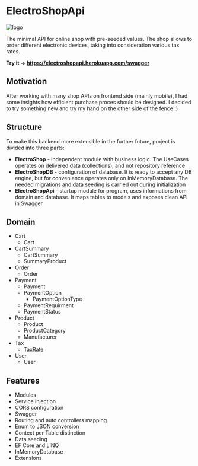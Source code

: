 # ElectroShopApi

![logo](https://user-images.githubusercontent.com/8405055/179391281-3478a798-2f1a-4d55-b994-fa3574ab0fd8.png)

The minimal API for online shop with pre-seeded values. The shop allows to order different electronic devices, taking into consideration various tax rates.

**Try it -> https://electroshopapi.herokuapp.com/swagger**

## Motivation

After working with many shop APIs on frontend side (mainly mobile), I had some insights how efficient purchase proces should be designed. I decided to try something new and try my hand on the other side of the fence :)

## Structure

To make this backend more extensible in the further future, project is divided into three parts:

* **ElectroShop** - independent module with business logic. The UseCases operates on delivered data (collections), and not repository reference
* **ElectroShopDB** - configuration of database. It is ready to accept any DB engine, but for convenience operates only on InMemoryDatabase. The needed migrations and data seeding is carried out during initialization
* **ElectroShopApi** - startup module for program, uses informations from domain and database. It maps tables to models and exposes clean API in Swagger

## Domain

* Cart
  * Cart
* CartSummary
  * CartSummary
  * SummaryProduct
* Order
  * Order
* Payment
  * Payment
  * PaymentOption
    * PaymentOptionType
  * PaymentRequirment
  * PaymentStatus
* Product
  * Product
  * ProductCategory
  * Manufacturer
* Tax
  * TaxRate
* User
  * User
  
## Features
* Modules
* Service injection
* CORS configuration
* Swagger
* Routing and auto controllers mapping
* Enum to JSON conversion
* Context per Table distinction
* Data seeding
* EF Core and LINQ
* InMemoryDatabase
* Extensions
